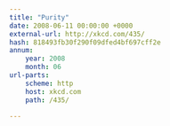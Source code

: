 ```yaml
---
title: "Purity"
date: 2008-06-11 00:00:00 +0000
external-url: http://xkcd.com/435/
hash: 818493fb30f290f09dfed4bf697cff2e
annum:
    year: 2008
    month: 06
url-parts:
    scheme: http
    host: xkcd.com
    path: /435/

---
```



